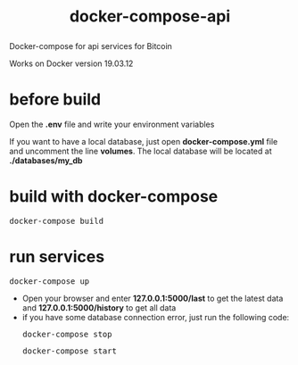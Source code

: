 <h1><p align="center">docker-compose-api</p></h1>

Docker-compose for api services for Bitcoin

Works on Docker version 19.03.12

<h1>before build</h1>

Open the <b>.env</b> file and write your environment variables

If you want to have a local database, just open <b>docker-compose.yml</b> file and uncomment the line
<b>volumes</b>. The local database will be located at <b>./databases/my_db</b>

<h1>build with docker-compose</h1>
<pre>docker-compose build</pre>

<h1>run services</h1>
<pre>docker-compose up</pre>
<ul>
<li>Open your browser and enter <b>127.0.0.1:5000/last</b> to get the latest data and <b>127.0.0.1:5000/history</b> to get all data</li>
<li>if you have some database connection error, just run the following code:</li>
<pre>docker-compose stop</pre>
<pre>docker-compose start</pre>
</ul>